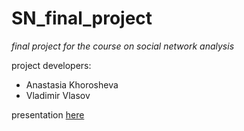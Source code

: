 # SN_final_project
*final project for the course on social network analysis*

project developers:

* Anastasia Khorosheva
* Vladimir Vlasov

presentation [here](https://docs.google.com/presentation/d/1GyU6tUxy67RU1thJ1oGMntdYsWGyqw-F2MO2kNkgrsM/edit?usp=sharing)
